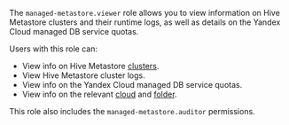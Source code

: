 The `managed-metastore.viewer` role allows you to view information on Hive Metastore clusters and their runtime logs, as well as details on the Yandex Cloud managed DB service quotas.

Users with this role can:
* View info on Hive Metastore [clusters](../../metadata-hub/concepts/metastore.md).
* View Hive Metastore cluster logs.
* View info on the Yandex Cloud managed DB service quotas.
* View info on the relevant [cloud](../../resource-manager/concepts/resources-hierarchy.md#cloud) and [folder](../../resource-manager/concepts/resources-hierarchy.md#folder).

This role also includes the `managed-metastore.auditor` permissions.
